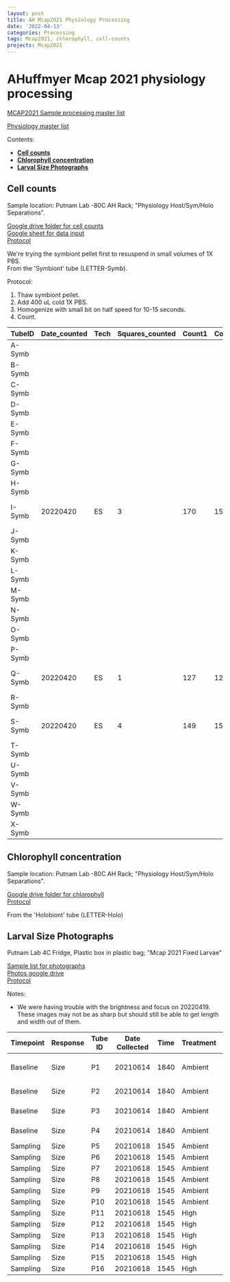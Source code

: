 ```yaml
---
layout: post
title: AH Mcap2021 Physiology Processing
date: '2022-04-13'
categories: Processing
tags: Mcap2021, chlorophyll, cell-counts
projects: Mcap2021
---
```


# AHuffmyer Mcap 2021 physiology processing

[MCAP2021 Sample processing master list](https://docs.google.com/spreadsheets/d/1a-n69Y-Ysg34e3-TbX-_JCHbqsHgeROSwT7UY9oK_v4/edit#gid=0)  

[Physiology master list](https://docs.google.com/spreadsheets/d/1kE8Yamrzdh5VDtieGuJGIl37WnuAOXeknBqTraglg3k/edit#gid=316770111)

Contents:   
- [**Cell counts**](#counts)   
- [**Chlorophyll concentration**](#Chl)   
- [**Larval Size Photographs**](#larval)

## <a name="counts"></a> **Cell counts**

Sample location: Putnam Lab -80C AH Rack; "Physiology Host/Sym/Holo Separations".

[Google drive folder for cell counts](https://drive.google.com/drive/folders/1rH30T0Brls_BURnpXY8Natf_0k1nR-lG)  
[Google sheet for data input](https://docs.google.com/spreadsheets/d/1h5QpksBTnxKlnsBhagR3Nc8P3PujoTa56k_VMTvfwU4/edit#gid=0)    
[Protocol](https://ahuffmyer.github.io/ASH_Putnam_Lab_Notebook/Symbiont-Cell-Counts-Protocol/)

We're trying the symbiont pellet first to resuspend in small volumes of 1X PBS.  
From the 'Symbiont' tube (LETTER-Symb).

Protocol:  
1. Thaw symbiont pellet.  
2. Add 400 uL cold 1X PBS.  
3. Homogenize with small bit on half speed for 10-15 seconds.  
4. Count.

| TubeID 	| Date_counted 	| Tech 	| Squares_counted 	| Count1 	| Count2 	| Count3 	| Count4 	| Count5 	| Count6 	| Notes         	| CV          	|
|--------	|--------------	|------	|-----------------	|--------	|--------	|--------	|--------	|--------	|--------	|---------------	|-------------	|
| A-Symb 	|              	|      	|                 	|        	|        	|        	|        	|        	|        	|               	| #DIV/0!     	|
| B-Symb 	|              	|      	|                 	|        	|        	|        	|        	|        	|        	|               	| #DIV/0!     	|
| C-Symb 	|              	|      	|                 	|        	|        	|        	|        	|        	|        	|               	| #DIV/0!     	|
| D-Symb 	|              	|      	|                 	|        	|        	|        	|        	|        	|        	|               	| #DIV/0!     	|
| E-Symb 	|              	|      	|                 	|        	|        	|        	|        	|        	|        	|               	| #DIV/0!     	|
| F-Symb 	|              	|      	|                 	|        	|        	|        	|        	|        	|        	|               	| #DIV/0!     	|
| G-Symb 	|              	|      	|                 	|        	|        	|        	|        	|        	|        	|               	| #DIV/0!     	|
| H-Symb 	|              	|      	|                 	|        	|        	|        	|        	|        	|        	|               	| #DIV/0!     	|
| I-Symb 	| 20220420     	| ES   	| 3               	| 170    	| 151    	| 156    	| 168    	| 157    	| 151    	| 400 uL 1X PBS 	| 5.213325821 	|
| J-Symb 	|              	|      	|                 	|        	|        	|        	|        	|        	|        	|               	| #DIV/0!     	|
| K-Symb 	|              	|      	|                 	|        	|        	|        	|        	|        	|        	|               	| #DIV/0!     	|
| L-Symb 	|              	|      	|                 	|        	|        	|        	|        	|        	|        	|               	| #DIV/0!     	|
| M-Symb 	|              	|      	|                 	|        	|        	|        	|        	|        	|        	|               	| #DIV/0!     	|
| N-Symb 	|              	|      	|                 	|        	|        	|        	|        	|        	|        	|               	| #DIV/0!     	|
| O-Symb 	|              	|      	|                 	|        	|        	|        	|        	|        	|        	|               	| #DIV/0!     	|
| P-Symb 	|              	|      	|                 	|        	|        	|        	|        	|        	|        	|               	| #DIV/0!     	|
| Q-Symb 	| 20220420     	| ES   	| 1               	| 127    	| 126    	| 143    	| 133    	| 110    	| 137    	| 400 uL 1X PBS 	| 8.811267292 	|
| R-Symb 	|              	|      	|                 	|        	|        	|        	|        	|        	|        	|               	| #DIV/0!     	|
| S-Symb 	| 20220420     	| ES   	| 4               	| 149    	| 159    	| 142    	| 167    	| 144    	| 171    	| 400 uL 1X PBS 	| 7.838935661 	|
| T-Symb 	|              	|      	|                 	|        	|        	|        	|        	|        	|        	|               	| #DIV/0!     	|
| U-Symb 	|              	|      	|                 	|        	|        	|        	|        	|        	|        	|               	| #DIV/0!     	|
| V-Symb 	|              	|      	|                 	|        	|        	|        	|        	|        	|        	|               	| #DIV/0!     	|
| W-Symb 	|              	|      	|                 	|        	|        	|        	|        	|        	|        	|               	| #DIV/0!     	|
| X-Symb 	|              	|      	|                 	|        	|        	|        	|        	|        	|        	|               	| #DIV/0!     	|


## <a name="Chl"></a> **Chlorophyll concentration**

Sample location: Putnam Lab -80C AH Rack; "Physiology Host/Sym/Holo Separations".

[Google drive folder for chlorophyll](https://drive.google.com/drive/folders/1BwWwTPhXvS-zXpMG0OxGNN4cnTx3TwYW)   
[Protocol](https://ahuffmyer.github.io/ASH_Putnam_Lab_Notebook/Chlorophyll-Content-Protocol/)

From the 'Holobiont' tube (LETTER-Holo)



## <a name="larval"></a> **Larval Size Photographs**

Putnam Lab 4C Fridge, Plastic box in plastic bag; "Mcap 2021 Fixed Larvae"

[Sample list for photographs](https://docs.google.com/spreadsheets/d/1jorAFWq0o-BKVvA2GuCjWuqDNZ8GWS4pwQjua1mSbjI/edit#gid=0)  
[Photos google drive](https://drive.google.com/drive/folders/1ygCd68_x85uJIw8fSU-rYvQt0P9vpfRb)   
[Protocol](https://ahuffmyer.github.io/ASH_Putnam_Lab_Notebook/Larval-Size-Photographs-Protocol/)

Notes:
- We were having trouble with the brightness and focus on 20220419. These images may not be as sharp but should still be able to get length and width out of them.  


| Timepoint 	| Response 	| Tube ID 	| Date Collected 	| Time 	| Treatment 	| Tank 	| Larval volume 	| Sample method 	| Storage 	| Photograph ID's              	| Date Photographed 	| Initials 	| Photo Uploaded? 	|
|-----------	|----------	|---------	|----------------	|------	|-----------	|------	|---------------	|---------------	|---------	|------------------------------	|-------------------	|----------	|-----------------	|
| Baseline  	| Size     	| P1      	| 20210614       	| 1840 	| Ambient   	| Pool 	| 100uL         	| 4% PFA        	| 4C      	| P1-1, P1-2, P1-3, P1-4, P1-5 	| 20220419          	| ES       	| Yes             	|
| Baseline  	| Size     	| P2      	| 20210614       	| 1840 	| Ambient   	| Pool 	| 100uL         	| 4% PFA        	| 4C      	| P2-1, P2-2, P2-3             	| 20220419          	| ES       	| Yes             	|
| Baseline  	| Size     	| P3      	| 20210614       	| 1840 	| Ambient   	| Pool 	| 100uL         	| 4% PFA        	| 4C      	| P3-1, P3-2, P3-3             	| 20220419          	| ES       	| Yes             	|
| Baseline  	| Size     	| P4      	| 20210614       	| 1840 	| Ambient   	| Pool 	| 100uL         	| 4% PFA        	| 4C      	| P4-1, P4-2, P4-3             	| 20220419          	| ES       	| Yes             	|
| Sampling  	| Size     	| P5      	| 20210618       	| 1545 	| Ambient   	| A1   	| 100uL         	| 4% PFA        	| 4C      	|                              	|                   	|          	|                 	|
| Sampling  	| Size     	| P6      	| 20210618       	| 1545 	| Ambient   	| A2   	| 100uL         	| 4% PFA        	| 4C      	|                              	|                   	|          	|                 	|
| Sampling  	| Size     	| P7      	| 20210618       	| 1545 	| Ambient   	| A3   	| 100uL         	| 4% PFA        	| 4C      	|                              	|                   	|          	|                 	|
| Sampling  	| Size     	| P8      	| 20210618       	| 1545 	| Ambient   	| A4   	| 100uL         	| 4% PFA        	| 4C      	|                              	|                   	|          	|                 	|
| Sampling  	| Size     	| P9      	| 20210618       	| 1545 	| Ambient   	| A5   	| 100uL         	| 4% PFA        	| 4C      	|                              	|                   	|          	|                 	|
| Sampling  	| Size     	| P10     	| 20210618       	| 1545 	| Ambient   	| A6   	| 100uL         	| 4% PFA        	| 4C      	|                              	|                   	|          	|                 	|
| Sampling  	| Size     	| P11     	| 20210618       	| 1545 	| High      	| H1   	| 100uL         	| 4% PFA        	| 4C      	|                              	|                   	|          	|                 	|
| Sampling  	| Size     	| P12     	| 20210618       	| 1545 	| High      	| H2   	| 100uL         	| 4% PFA        	| 4C      	|                              	|                   	|          	|                 	|
| Sampling  	| Size     	| P13     	| 20210618       	| 1545 	| High      	| H3   	| 100uL         	| 4% PFA        	| 4C      	|                              	|                   	|          	|                 	|
| Sampling  	| Size     	| P14     	| 20210618       	| 1545 	| High      	| H4   	| 100uL         	| 4% PFA        	| 4C      	|                              	|                   	|          	|                 	|
| Sampling  	| Size     	| P15     	| 20210618       	| 1545 	| High      	| H5   	| 100uL         	| 4% PFA        	| 4C      	|                              	|                   	|          	|                 	|
| Sampling  	| Size     	| P16     	| 20210618       	| 1545 	| High      	| H6   	| 100uL         	| 4% PFA        	| 4C      	|                              	|                   	|          	|                 	|
